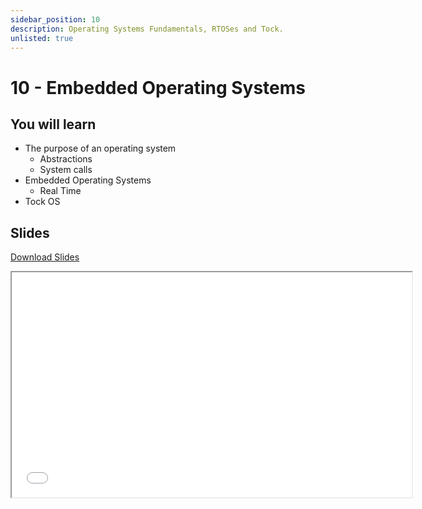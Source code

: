 ```yaml
---
sidebar_position: 10
description: Operating Systems Fundamentals, RTOSes and Tock.
unlisted: true
---
```


# 10 - Embedded Operating Systems

## You will learn

- The purpose of an operating system
  - Abstractions
  - System calls
- Embedded Operating Systems
  - Real Time
- Tock OS

## Slides

[Download Slides](/slides/fils_en/10/ma-10.pdf)

<iframe src="/slides/fils_en/10" width="640" height="360"></iframe>
